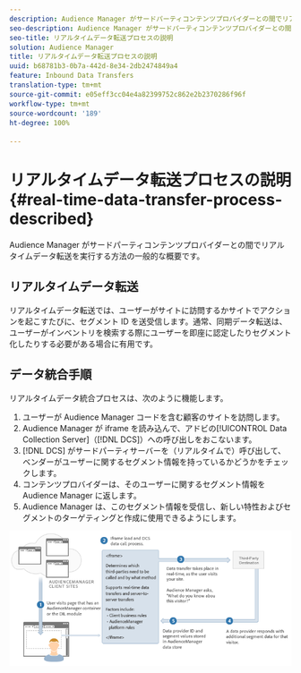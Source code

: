 ```yaml
---
description: Audience Manager がサードパーティコンテンツプロバイダーとの間でリアルタイムデータ転送を実行する方法の一般的な概要です。
seo-description: Audience Manager がサードパーティコンテンツプロバイダーとの間でリアルタイムデータ転送を実行する方法の一般的な概要です。
seo-title: リアルタイムデータ転送プロセスの説明
solution: Audience Manager
title: リアルタイムデータ転送プロセスの説明
uuid: b68781b3-0b7a-442d-8e34-2db2474849a4
feature: Inbound Data Transfers
translation-type: tm+mt
source-git-commit: e05eff3cc04e4a82399752c862e2b2370286f96f
workflow-type: tm+mt
source-wordcount: '189'
ht-degree: 100%

---
```



# リアルタイムデータ転送プロセスの説明{#real-time-data-transfer-process-described}

Audience Manager がサードパーティコンテンツプロバイダーとの間でリアルタイムデータ転送を実行する方法の一般的な概要です。

<!-- real-time-data-transfer-explained.xml -->

## リアルタイムデータ転送

リアルタイムデータ転送では、ユーザーがサイトに訪問するかサイトでアクションを起こすたびに、セグメント ID を送受信します。通常、同期データ転送は、ユーザーがインベントリを検索する際にユーザーを即座に認定したりセグメント化したりする必要がある場合に有用です。

## データ統合手順

リアルタイムデータ統合プロセスは、次のように機能します。

1. ユーザーが Audience Manager コードを含む顧客のサイトを訪問します。
1. Audience Manager が iframe を読み込んで、アドビの[!UICONTROL Data Collection Server]（[!DNL DCS]）への呼び出しをおこないます。
1. [!DNL DCS] がサードパーティサーバーを（リアルタイムで）呼び出して、ベンダーがユーザーに関するセグメント情報を持っているかどうかをチェックします。
1. コンテンツプロバイダーは、そのユーザーに関するセグメント情報を Audience Manager に返します。
1. Audience Manager は、このセグメント情報を受信し、新しい特性およびセグメントのターゲティングと作成に使用できるようにします。

![](assets/rt_reduce70.png)